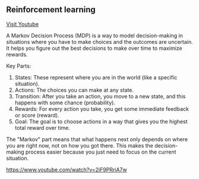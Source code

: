 ## Reinforcement learning

[Visit Youtube](https://www.youtube.com/watch?v=2iF9PRriA7w)

A Markov Decision Process (MDP) is a way to model decision-making in situations where you have to make choices and the outcomes are uncertain. It helps you figure out the best decisions to make over time to maximize rewards.

Key Parts:
1. States: These represent where you are in the world (like a specific situation).
2. Actions: The choices you can make at any state.
3. Transition: After you take an action, you move to a new state, and this happens with some chance (probability).
4. Rewards: For every action you take, you get some immediate feedback or score (reward).
5. Goal: The goal is to choose actions in a way that gives you the highest total reward over time.


The "Markov" part means that what happens next only depends on where you are right now, not on how you got there. This makes the decision-making process easier because you just need to focus on the current situation.

https://www.youtube.com/watch?v=2iF9PRriA7w

